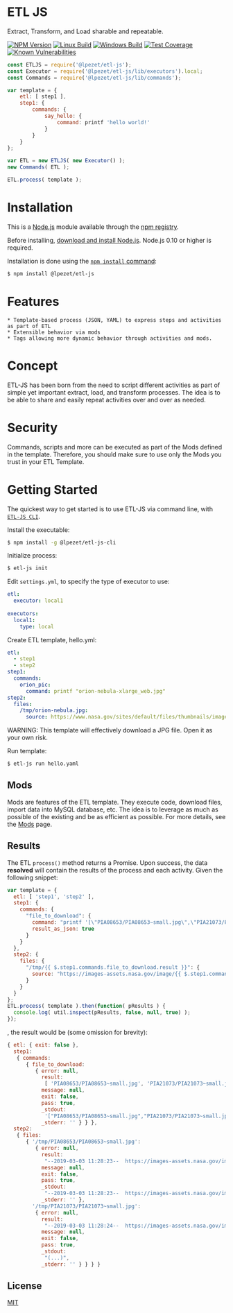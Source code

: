 # ETL JS

Extract, Transform, and Load sharable and repeatable.

[![NPM Version][npm-image]][npm-url]
[![Linux Build][travis-image]][travis-url]
[![Windows Build][appveyor-image]][appveyor-url]
[![Test Coverage][coveralls-image]][coveralls-url]
[![Known Vulnerabilities][vulnerabilities-image]][vulnerabilities-url]


```js
const ETLJS = require('@lpezet/etl-js');
const Executor = require('@lpezet/etl-js/lib/executors').local;
const Commands = require('@lpezet/etl-js/lib/commands');

var template = {
	etl: [ step1 ],
	step1: {
		commands: {
			say_hello: {
				command: printf 'hello world!'
			}
		}
	}
};

var ETL = new ETLJS( new Executor() );
new Commands( ETL );

ETL.process( template );
```

# Installation

This is a [Node.js](https://nodejs.org/en/) module available through the [npm registry](https://www.npmjs.com/).

Before installing, [download and install Node.js](https://nodejs.org/en/download/).
Node.js 0.10 or higher is required.

Installation is done using the [`npm install` command](https://docs.npmjs.com/getting-started/installing-npm-packages-locally):

```bash
$ npm install @lpezet/etl-js
```

# Features

	* Template-based process (JSON, YAML) to express steps and activities as part of ETL
	* Extensible behavior via mods
	* Tags allowing more dynamic behavior through activities and mods.
	
# Concept

ETL-JS has been born from the need to script different activities as part of simple yet important extract, load, and transform processes.
The idea is to be able to share and easily repeat activities over and over as needed.

# Security

Commands, scripts and more can be executed as part of the Mods defined in the template. Therefore, you should make sure to use only the Mods you trust in your ETL Template.


# Getting Started

The quickest way to get started is to use ETL-JS via command line, with [`ETL-JS CLI`](https://github.com/lpezet/etl-js-cli).

  Install the executable:

```bash
$ npm install -g @lpezet/etl-js-cli
```

  Initialize process:
  
```bash
$ etl-js init
```

  Edit `settings.yml`, to specify the type of executor to use:
  
```yml
etl:
  executor: local1
  
executors:
  local1:
    type: local
```

  Create ETL template, hello.yml:

```yml
etl:
  - step1
  - step2
step1:
  commands:
    orion_pic:
      command: printf "orion-nebula-xlarge_web.jpg"
step2:
  files:
    /tmp/orion-nebula.jpg:
      source: https://www.nasa.gov/sites/default/files/thumbnails/image/{{ $.step1.commands.orion_pic.result }}
```

WARNING: This template will effectively download a JPG file. Open it as your own risk.

  Run template:

```bash
$ etl-js run hello.yaml
```

## Mods

Mods are features of the ETL template. They execute code, download files, import data into MySQL database, etc.
The idea is to leverage as much as possible of the existing and be as efficient as possible.
For more details, see the [Mods](Mods.md) page.

## Results

The ETL `process()` method returns a Promise. Upon success, the data **resolved** will contain the results of the process and each activity.
Given the following snippet:

```js
var template = {
  etl: [ 'step1', 'step2' ],
  step1: {
    commands: {
      "file_to_download": {
        command: "printf '[\"PIA08653/PIA08653~small.jpg\",\"PIA21073/PIA21073~small.jpg\"]'",
        result_as_json: true
      }
    }
  },
  step2: {
    files: {
      "/tmp/{{ $.step1.commands.file_to_download.result }}": {
        source: "https://images-assets.nasa.gov/image/{{ $.step1.commands.file_to_download.result }}"
      }
    }
  }
};
ETL.process( template ).then(function( pResults ) {
  console.log( util.inspect(pResults, false, null, true) );
});
```
, the result would be (some omission for brevity):

```js
{ etl: { exit: false },
  step1:
   { commands:
      { file_to_download:
         { error: null,
           result:
            [ 'PIA08653/PIA08653~small.jpg', 'PIA21073/PIA21073~small.jpg' ],
           message: null,
           exit: false,
           pass: true,
           _stdout:
            '["PIA08653/PIA08653~small.jpg","PIA21073/PIA21073~small.jpg"]',
           _stderr: '' } } },
  step2:
   { files:
      { '/tmp/PIA08653/PIA08653~small.jpg':
         { error: null,
           result:
            "--2019-03-03 11:28:23--  https://images-assets.nasa.gov/image/PIA08653/PIA08653~small.jpg\nResolving images-assets.nasa.gov... 52.84.216.98, 52.84.216.44, 52.84.216.36, ...\nConnecting to images-assets.nasa.gov|52.84.216.98|:443... connected.\nHTTP request sent, awaiting response... 200 OK\nLength: 21833 (21K) [image/jpeg]\nSaving to: '/tmp/PIA08653/PIA08653~small.jpg'\n\n     0K .......... .......... .                               100% 3.48M=0.006s\n\n2019-03-03 11:28:24 (3.48 MB/s) - '/tmp/PIA08653/PIA08653~small.jpg' saved [21833/21833]\n\n",
           message: null,
           exit: false,
           pass: true,
           _stdout:
            "--2019-03-03 11:28:23--  https://images-assets.nasa.gov/image/PIA08653/PIA08653~small.jpg\nResolving images-assets.nasa.gov... 52.84.216.98, 52.84.216.44, 52.84.216.36, ...\nConnecting to images-assets.nasa.gov|52.84.216.98|:443... connected.\nHTTP request sent, awaiting response... 200 OK\nLength: 21833 (21K) [image/jpeg]\nSaving to: '/tmp/PIA08653/PIA08653~small.jpg'\n\n     0K .......... .......... .                               100% 3.48M=0.006s\n\n2019-03-03 11:28:24 (3.48 MB/s) - '/tmp/PIA08653/PIA08653~small.jpg' saved [21833/21833]\n\n",
           _stderr: '' },
        '/tmp/PIA21073/PIA21073~small.jpg':
         { error: null,
           result:
            "--2019-03-03 11:28:24--  https://images-assets.nasa.gov/image/PIA21073/PIA21073~small.jpg\nResolving images-assets.nasa.gov...(...)",
           message: null,
           exit: false,
           pass: true,
           _stdout:
            "(...)",
           _stderr: '' } } } }
```


## License

  [MIT](LICENSE)

[npm-image]: https://badge.fury.io/js/%40lpezet%2Fetl-js.svg
[npm-url]: https://npmjs.com/package/@lpezet/etl-js
[travis-image]: https://travis-ci.org/lpezet/etl-js.svg?branch=master
[travis-url]: https://travis-ci.org/lpezet/etl-js
[coveralls-image]: https://coveralls.io/repos/github/lpezet/etl-js/badge.svg?branch=master
[coveralls-url]: https://coveralls.io/github/lpezet/etl-js?branch=master
[appveyor-image]: https://ci.appveyor.com/api/projects/status/lr513vvn3is4u7nd?svg=true
[appveyor-url]: https://ci.appveyor.com/project/lpezet/etl-js
[vulnerabilities-image]: https://snyk.io/test/github/lpezet/etl-js/badge.svg
[vulnerabilities-url]: https://snyk.io/test/github/lpezet/etl-js

